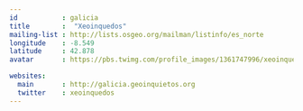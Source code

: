 ```yaml
---
id           : galicia
title        :  "Xeoinquedos"
mailing-list : http://lists.osgeo.org/mailman/listinfo/es_norte
longitude    : -8.549
latitude     : 42.878
avatar       : https://pbs.twimg.com/profile_images/1361747996/xeoinquedos-logo.jpg

websites:
  main       : http://galicia.geoinquietos.org
  twitter    : xeoinquedos
---
```

